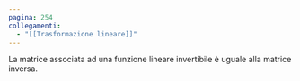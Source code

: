 ```yaml
---
pagina: 254
collegamenti:
  - "[[Trasformazione lineare]]"
---
```

La matrice associata ad una funzione lineare invertibile è uguale alla matrice inversa.
